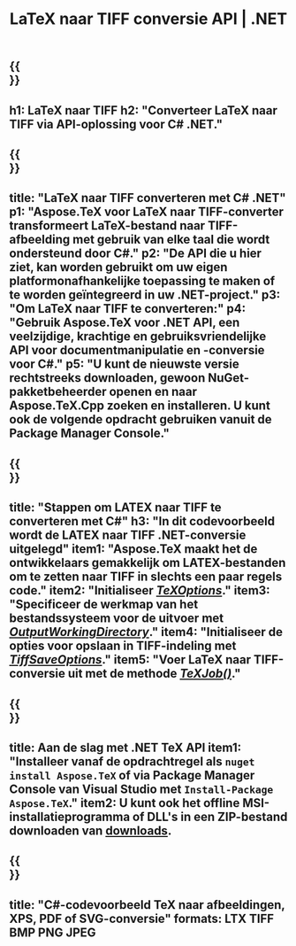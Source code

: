 ﻿---
translation: true
template: /_templates/_conversion-child-net.md
title: LaTeX naar TIFF conversie API | .NET
description: LaTeX naar TIFF-conversiefunctionaliteit. Integreer deze on-premise .NET-bibliotheek in uw project of gebruik platformonafhankelijke applicaties om LaTeX naar TIFF te converteren.
keywords: latex naar tiff api net, latex2tiff integratie c#
url: /net/conversion/latex-to-tiff/
family: tex
platformtag: net
feature: conversion
informat: LATEX
outformat: TIFF
otherformats: BMP PNG JPEG PDF SVG XPS
---
{{<section banner>}}
---
h1: LaTeX naar TIFF
h2: "Converteer LaTeX naar TIFF via API-oplossing voor C# .NET."
---

{{<section overview>}}
---
title: "LaTeX naar TIFF converteren met C# .NET"
p1: "Aspose.TeX voor LaTeX naar TIFF-converter transformeert LaTeX-bestand naar TIFF-afbeelding met gebruik van elke taal die wordt ondersteund door C#."
p2: "De API die u hier ziet, kan worden gebruikt om uw eigen platformonafhankelijke toepassing te maken of te worden geïntegreerd in uw .NET-project."
p3: "Om LaTeX naar TIFF te converteren:"
p4: "Gebruik Aspose.TeX voor .NET API, een veelzijdige, krachtige en gebruiksvriendelijke API voor documentmanipulatie en -conversie voor C#."
p5: "U kunt de nieuwste versie rechtstreeks downloaden, gewoon NuGet-pakketbeheerder openen en naar Aspose.TeX.Cpp zoeken en installeren. U kunt ook de volgende opdracht gebruiken vanuit de Package Manager Console."
---

{{<section feature1>}}
---
title: "Stappen om LATEX naar TIFF te converteren met C#"
h3: "In dit codevoorbeeld wordt de LATEX naar TIFF .NET-conversie uitgelegd"
item1: "Aspose.TeX maakt het de ontwikkelaars gemakkelijk om LATEX-bestanden om te zetten naar TIFF in slechts een paar regels code."
item2: "Initialiseer [*TeXOptions*](https://reference.aspose.com/tex/net/aspose.tex/texoptions/)."
item3: "Specificeer de werkmap van het bestandssysteem voor de uitvoer met [*OutputWorkingDirectory*](https://reference.aspose.com/tex/net/aspose.tex/texoptions/outputworkingdirectory/)."
item4: "Initialiseer de opties voor opslaan in TIFF-indeling met [*TiffSaveOptions*](https://reference.aspose.com/tex/net/aspose.tex.presentation.image/tiffsaveoptions/)."
item5: "Voer LaTeX naar TIFF-conversie uit met de methode [*TeXJob()*](https://reference.aspose.com/tex/net/aspose.tex/texjob/)."
---

{{<section feature2>}}
---
title: Aan de slag met .NET TeX API
item1: "Installeer vanaf de opdrachtregel als ```nuget install Aspose.TeX``` of via Package Manager Console van Visual Studio met ```Install-Package Aspose.TeX```."
item2: U kunt ook het offline MSI-installatieprogramma of DLL's in een ZIP-bestand downloaden van [downloads](https://downloads.aspose.com/tex/net).
---

{{<section widget>}}
---
title: "C#-codevoorbeeld TeX naar afbeeldingen, XPS, PDF of SVG-conversie"
formats: LTX TIFF BMP PNG JPEG
---